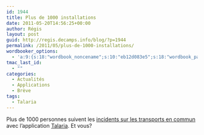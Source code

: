 ```yaml
---
id: 1944
title: Plus de 1000 installations
date: 2011-05-20T14:56:25+00:00
author: Régis
layout: post
guid: http://regis.decamps.info/blog/?p=1944
permalink: /2011/05/plus-de-1000-installations/
wordbooker_options:
  - 'a:9:{s:18:"wordbook_noncename";s:10:"eb12d083e5";s:18:"wordbook_page_post";s:4:"-100";s:18:"wordbook_orandpage";s:1:"2";s:23:"wordbook_default_author";s:1:"1";s:23:"wordbook_extract_length";s:3:"256";s:19:"wordbook_actionlink";s:3:"300";s:26:"wordbooker_publish_default";s:2:"on";s:18:"wordbook_attribute";s:0:"";s:29:"wordbooker_status_update_text";s:33:"New blog post :  %title% - %link%";}'
tmac_last_id:
  - ""
categories:
  - Actualités
  - Applications
  - Brève
tags:
  - Talaria
---
```

Plus de 1000 personnes suivent les [incidents sur les transports en commun](http://www.incidents-transport.com/) avec l&rsquo;application [Talaria](http://regis.decamps.info/blog/projects/incidents-transports/). Et vous?